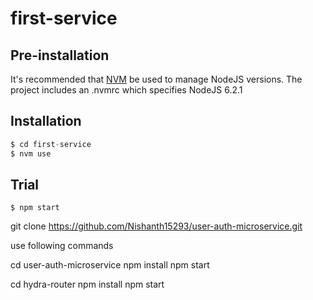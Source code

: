 # first-service



## Pre-installation

It's recommended that [NVM](https://github.com/creationix/nvm) be used to manage NodeJS versions.
The project includes an .nvmrc which specifies NodeJS 6.2.1

## Installation

```javascript
$ cd first-service
$ nvm use
```

## Trial

```shell
$ npm start
```
git clone https://github.com/Nishanth15293/user-auth-microservice.git

use following commands

cd user-auth-microservice
npm install
npm start

cd hydra-router
npm install
npm start
